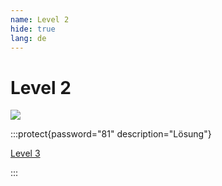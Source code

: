 ```yaml
---
name: Level 2
hide: true
lang: de
---
```


# Level 2

![](/images/blumen.png)

:::protect{password="81" description="Lösung"}

[Level 3](/sajavsadnfa-l3)

:::